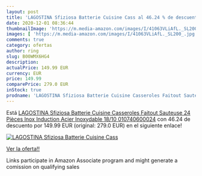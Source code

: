 ```yaml
---
layout: post
title: 'LAGOSTINA Sfiziosa Batterie Cuisine Cass al 46.24 % de descuento'
date: 2020-12-01 08:36:44
thumbnailImage: 'https://m.media-amazon.com/images/I/41063VLiAfL._SL200_.jpg'
images: [ 'https://m.media-amazon.com/images/I/41063VLiAfL._SL200_.jpg' ]
comments: true
category: ofertas
author: ring
slug: B00WMX6HG4
description:
actualPrice: 149.99 EUR
currency: EUR
price: 149.99
comparePrice: 279.0 EUR
inStock: true
prodname: 'LAGOSTINA Sfiziosa Batterie Cuisine Casseroles Faitout Sauteuse 24 Pièces Inox Induction Acier Inoxydable 18/10 010740600024'
---
```


Está [LAGOSTINA Sfiziosa Batterie Cuisine Casseroles Faitout Sauteuse 24 Pièces Inox Induction Acier Inoxydable 18/10 010740600024](https://www.amazon.fr/dp/B00WMX6HG4/?tag=tolees0d-21) con 46.24 de descuento por 149.99 EUR (original: 279.0 EUR) en el siguiente enlace!

[![LAGOSTINA Sfiziosa Batterie Cuisine Cass](https://m.media-amazon.com/images/I/41063VLiAfL._SL200_.jpg)](https://www.amazon.fr/dp/B00WMX6HG4/?tag=tolees0d-21)

[Ver la oferta!!](https://www.amazon.fr/dp/B00WMX6HG4/?tag=tolees0d-21)

Links participate in Amazon Associate program and might generate a comission on qualifying sales


